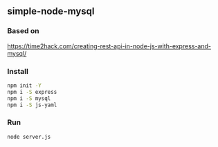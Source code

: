 ## simple-node-mysql

### Based on

https://time2hack.com/creating-rest-api-in-node-js-with-express-and-mysql/

### Install

```bash
npm init -Y
npm i -S express 
npm i -S mysql
npm i -S js-yaml
```

### Run

```bash
node server.js
```
